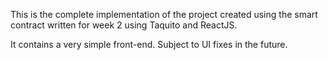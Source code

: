 This is the complete implementation of the project created using the smart contract written for week 2 using Taquito and ReactJS. 

It contains a very simple front-end. Subject to UI fixes in the future. 
